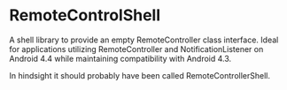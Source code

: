 RemoteControlShell
==================
A shell library to provide an empty RemoteController class interface. Ideal for applications utilizing RemoteController and NotificationListener on Android 4.4 while maintaining compatibility with Android 4.3.

In hindsight it should probably have been called RemoteControllerShell.
